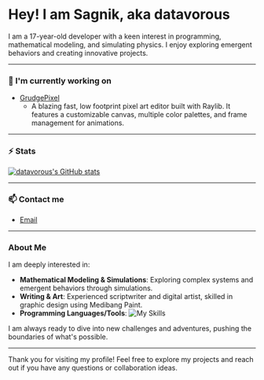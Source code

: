 # Hey! I am Sagnik, aka datavorous

I am a 17-year-old developer with a keen interest in programming, mathematical modeling, and simulating physics. I enjoy exploring emergent behaviors and creating innovative projects.

---

### 🔭 I'm currently working on

- [GrudgePixel](https://github.com/datavorous/GrudgePixel)
  - A blazing fast, low footprint pixel art editor built with Raylib. It features a customizable canvas, multiple color palettes, and frame management for animations.

---

### ⚡ Stats

[![datavorous's GitHub stats](https://github-readme-stats.vercel.app/api?username=datavorous&show_icons=true&theme=dark)](https://github.com/datavorous)

---

### 📫 Contact me

- [Email]()

---

### About Me

I am deeply interested in:

- **Mathematical Modeling & Simulations**: Exploring complex systems and emergent behaviors through simulations.
- **Writing & Art**: Experienced scriptwriter and digital artist, skilled in graphic design using Medibang Paint.
- **Programming Languages/Tools**: ![My Skills](https://skillicons.dev/icons?i=arduino,c,python,flask,latex,godot)

I am always ready to dive into new challenges and adventures, pushing the boundaries of what's possible.

---

Thank you for visiting my profile! Feel free to explore my projects and reach out if you have any questions or collaboration ideas.
